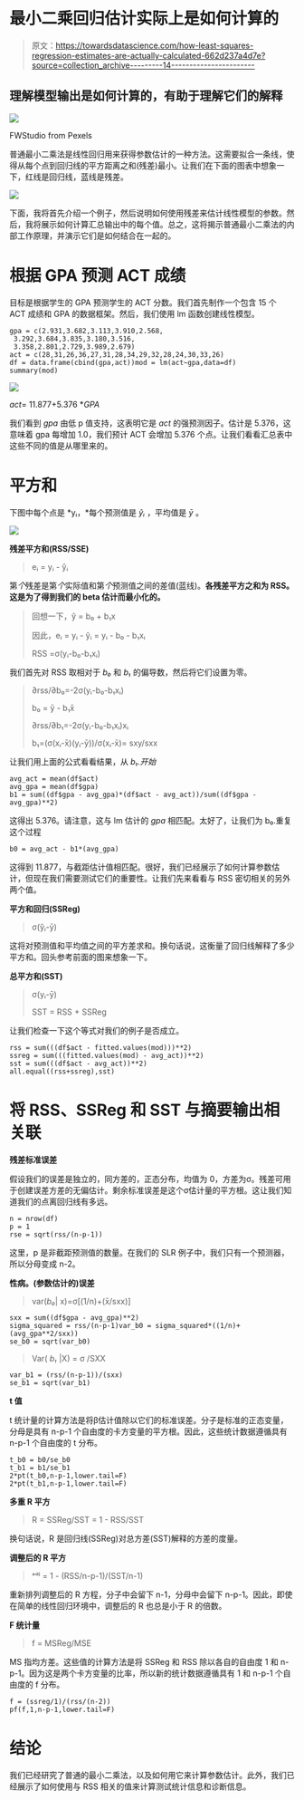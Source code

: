 # 最小二乘回归估计实际上是如何计算的

> 原文：<https://towardsdatascience.com/how-least-squares-regression-estimates-are-actually-calculated-662d237a4d7e?source=collection_archive---------14----------------------->

## 理解模型输出是如何计算的，有助于理解它们的解释

![](img/d16d57edcf6bb9d375d2c8aee19943e3.png)

FWStudio from Pexels

普通最小二乘法是线性回归用来获得参数估计的一种方法。这需要拟合一条线，使得从每个点到回归线的平方距离之和(残差)最小。让我们在下面的图表中想象一下，红线是回归线，蓝线是残差。

![](img/fe3b08a95679e65fc94b7e58f997631e.png)

下面，我将首先介绍一个例子，然后说明如何使用残差来估计线性模型的参数。然后，我将展示如何计算汇总输出中的每个值。总之，这将揭示普通最小二乘法的内部工作原理，并演示它们是如何结合在一起的。

# **根据 GPA 预测 ACT 成绩**

目标是根据学生的 GPA 预测学生的 ACT 分数。我们首先制作一个包含 15 个 ACT 成绩和 GPA 的数据框架。然后，我们使用 lm 函数创建线性模型。

```
gpa = c(2.931,3.682,3.113,3.910,2.568,
 3.292,3.684,3.835,3.180,3.516,
 3.358,2.801,2.729,3.989,2.679)
act = c(28,31,26,36,27,31,28,34,29,32,28,24,30,33,26)
df = data.frame(cbind(gpa,act))mod = lm(act~gpa,data=df)
summary(mod)
```

![](img/42dcda2754ef024ee89baf9c83d16778.png)

*act*= 11.877+5.376 **GPA*

我们看到 *gpa* 由低 p 值支持，这表明它是 *act* 的强预测因子。估计是 5.376，这意味着 gpa 每增加 1.0，我们预计 ACT 会增加 5.376 个点。让我们看看汇总表中这些不同的值是从哪里来的。

# 平方和

下图中每个点是 *yᵢ，*每个预测值是 *ŷᵢ* ，平均值是 *ȳ* 。

![](img/f7ec1c8a3fb43ac660fc13795a65a394.png)

**残差平方和(RSS/SSE)**

> eᵢ = yᵢ - ŷᵢ

第*个*残差是第*个*实际值和第*个*预测值之间的差值(蓝线)。**各残差平方之和为 RSS。这是为了得到我们的 beta 估计而最小化的。**

> 回想一下，ŷ = b₀ + b₁x
> 
> 因此，eᵢ = yᵢ - ŷᵢ = yᵢ - b₀ - b₁xᵢ
> 
> RSS =σ(yᵢ-b₀-b₁xᵢ)

我们首先对 RSS 取相对于 *b₀* 和 *b₁* 的偏导数，然后将它们设置为零。

> ∂rss/∂b₀=-2σ(yᵢ-b₀-b₁xᵢ)
> 
> b₀ = ȳ - b₁x̄
> 
> ∂rss/∂b₁=-2σ(yᵢ-b₀-b₁xᵢ)xᵢ
> 
> b₁=(σ(xᵢ-x̄)(yᵢ-ȳ))/σ(xᵢ-x̄)= sxy/sxx

让我们用上面的公式看看结果，从 *b₁.开始*

```
avg_act = mean(df$act)
avg_gpa = mean(df$gpa)
b1 = sum((df$gpa - avg_gpa)*(df$act - avg_act))/sum((df$gpa - avg_gpa)**2)
```

这得出 5.376。请注意，这与 lm 估计的 *gpa* 相匹配。太好了，让我们为 b₀.重复这个过程

```
b0 = avg_act - b1*(avg_gpa)
```

这得到 11.877，与截距估计值相匹配。很好，我们已经展示了如何计算参数估计，但现在我们需要测试它们的重要性。让我们先来看看与 RSS 密切相关的另外两个值。

**平方和回归(SSReg)**

> σ(ŷᵢ-ȳ)

这将对预测值和平均值之间的平方差求和。换句话说，这衡量了回归线解释了多少平方和。回头参考前面的图来想象一下。

**总平方和(SST)**

> σ(yᵢ-ȳ)
> 
> SST = RSS + SSReg

让我们检查一下这个等式对我们的例子是否成立。

```
rss = sum(((df$act - fitted.values(mod)))**2)
ssreg = sum(((fitted.values(mod) - avg_act))**2)
sst = sum(((df$act - avg_act))**2)
all.equal((rss+ssreg),sst)
```

# 将 RSS、SSReg 和 SST 与摘要输出相关联

**残差标准误差**

假设我们的误差是独立的，同方差的，正态分布，均值为 0，方差为σ。残差可用于创建误差方差的无偏估计。剩余标准误差是这个σ估计量的平方根。这让我们知道我们的点离回归线有多远。

```
n = nrow(df)
p = 1
rse = sqrt(rss/(n-p-1))
```

这里，p 是非截距预测值的数量。在我们的 SLR 例子中，我们只有一个预测器，所以分母变成 n-2。

**性病。(参数估计的)误差**

> var(*b₀*| x)=σ[(1/n)+(x̄/sxx)]

```
sxx = sum((df$gpa - avg_gpa)**2)
sigma_squared = rss/(n-p-1)var_b0 = sigma_squared*((1/n)+(avg_gpa**2/sxx))
se_b0 = sqrt(var_b0)
```

> Var( *b₁* |X) = σ /SXX

```
var_b1 = (rss/(n-p-1))/(sxx)
se_b1 = sqrt(var_b1)
```

**t 值**

t 统计量的计算方法是将β估计值除以它们的标准误差。分子是标准的正态变量，分母是具有 n-p-1 个自由度的卡方变量的平方根。因此，这些统计数据遵循具有 n-p-1 个自由度的 t 分布。

```
t_b0 = b0/se_b0
t_b1 = b1/se_b1
2*pt(t_b0,n-p-1,lower.tail=F)
2*pt(t_b1,n-p-1,lower.tail=F)
```

**多重 R 平方**

> R = SSReg/SST = 1 - RSS/SST

换句话说，R 是回归线(SSReg)对总方差(SST)解释的方差的度量。

**调整后的 R 平方**

> ᵃᵈʲ = 1 - (RSS/n-p-1)/(SST/n-1)

重新排列调整后的 R 方程，分子中会留下 n-1，分母中会留下 n-p-1。因此，即使在简单的线性回归环境中，调整后的 R 也总是小于 R 的倍数。

**F 统计量**

> f = MSReg/MSE

MS 指均方差。这些值的计算方法是将 SSReg 和 RSS 除以各自的自由度 1 和 n-p-1。因为这是两个卡方变量的比率，所以新的统计数据遵循具有 1 和 n-p-1 个自由度的 f 分布。

```
f = (ssreg/1)/(rss/(n-2))
pf(f,1,n-p-1,lower.tail=F)
```

# 结论

我们已经研究了普通的最小二乘法，以及如何用它来计算参数估计。此外，我们已经展示了如何使用与 RSS 相关的值来计算测试统计信息和诊断信息。